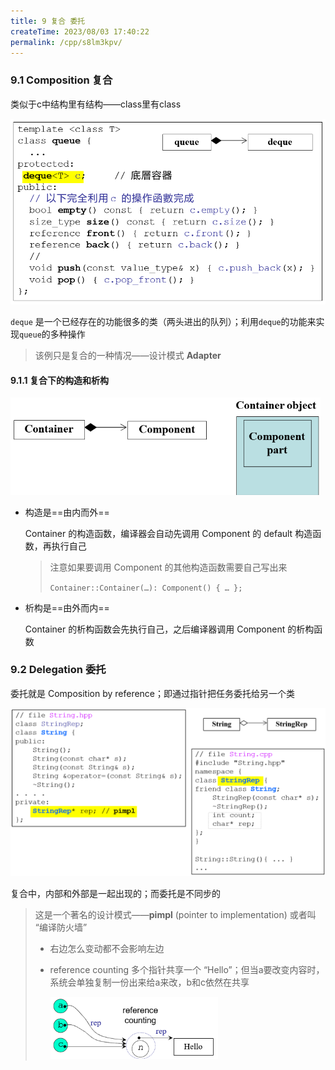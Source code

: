 ```yaml
---
title: 9 复合 委托
createTime: 2023/08/03 17:40:22
permalink: /cpp/s8lm3kpv/
---
```




### 9.1 Composition 复合

类似于c中结构里有结构——class里有class

<img src="https://raw.githubusercontent.com/PLUS-WAVE/blog-image/master/img/blog/2023-08-02/image-20230801093748678.png" alt="image-20230801093748678" style="zoom:67%;" />

<!--more-->

`deque` 是一个已经存在的功能很多的类（两头进出的队列）；利用`deque`的功能来实现`queue`的多种操作

> 该例只是复合的一种情况——设计模式 **Adapter**

####  9.1.1 复合下的构造和析构

<img src="https://raw.githubusercontent.com/PLUS-WAVE/blog-image/master/img/blog/2023-08-01/image-20230801095529359.png" alt="image-20230801095529359" style="zoom: 67%;" />

- 构造是==由内而外==

  Container 的构造函数，编译器会自动先调用 Component 的 default 构造函数，再执行自己

  > 注意如果要调用 Component 的其他构造函数需要自己写出来
  >
  > `Container::Container(…): Component() { … };`

- 析构是==由外而内==

  Container 的析构函数会先执行自己，之后编译器调用 Component 的析构函数



### 9.2 Delegation 委托

委托就是 Composition by reference；即通过指针把任务委托给另一个类

<img src="https://raw.githubusercontent.com/PLUS-WAVE/blog-image/master/img/blog/2023-08-01/image-20230801101359560.png" style="zoom:50%;" />

复合中，内部和外部是一起出现的；而委托是不同步的

> 这是一个著名的设计模式——**pimpl** (pointer to implementation) 或者叫 “编译防火墙” 
>
> - 右边怎么变动都不会影响左边
>
> - reference counting 多个指针共享一个 “Hello”；但当a要改变内容时， 系统会单独复制一份出来给a来改，b和c依然在共享
>
>   <img src="https://raw.githubusercontent.com/PLUS-WAVE/blog-image/master/img/blog/2023-08-01/image-20230801101907977.png" alt="image-20230801101907977" style="zoom: 67%;" />

